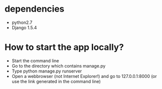 dependencies
============
* python2.7
* Django 1.5.4

How to start the app locally?
=====================
* Start the command line
* Go to the directory which contains manage.py
* Type python manage.py runserver
* Open a webbrowser (not Internet Explorer!) and go to 127.0.0.1:8000 (or use the link generated in the command line)


